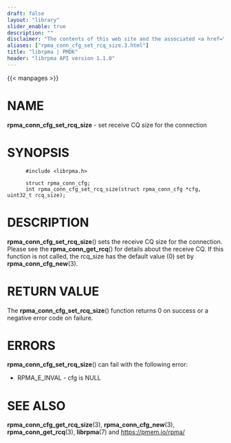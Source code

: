 ```yaml
---
draft: false
layout: "library"
slider_enable: true
description: ""
disclaimer: "The contents of this web site and the associated <a href=\"https://github.com/pmem\">GitHub repositories</a> are BSD-licensed open source."
aliases: ["rpma_conn_cfg_set_rcq_size.3.html"]
title: "librpma | PMDK"
header: "librpma API version 1.1.0"
---
```

{{< manpages >}}

[comment]: <> (SPDX-License-Identifier: BSD-3-Clause)
[comment]: <> (Copyright 2020-2022, Intel Corporation)

# NAME

**rpma_conn_cfg_set_rcq_size** - set receive CQ size for the connection

# SYNOPSIS

          #include <librpma.h>

          struct rpma_conn_cfg;
          int rpma_conn_cfg_set_rcq_size(struct rpma_conn_cfg *cfg, uint32_t rcq_size);

# DESCRIPTION

**rpma_conn_cfg_set_rcq_size**() sets the receive CQ size for the
connection. Please see the **rpma_conn_get_rcq**() for details about the
receive CQ. If this function is not called, the rcq_size has the default
value (0) set by **rpma_conn_cfg_new**(3).

# RETURN VALUE

The **rpma_conn_cfg_set_rcq_size**() function returns 0 on success or a
negative error code on failure.

# ERRORS

**rpma_conn_cfg_set_rcq_size**() can fail with the following error:

-   RPMA_E\_INVAL - cfg is NULL

# SEE ALSO

**rpma_conn_cfg_get_rcq_size**(3), **rpma_conn_cfg_new**(3),
**rpma_conn_get_rcq**(3), **librpma**(7) and https://pmem.io/rpma/
